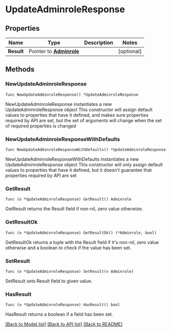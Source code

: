 # UpdateAdminroleResponse

## Properties

Name | Type | Description | Notes
------------ | ------------- | ------------- | -------------
**Result** | Pointer to [**Adminrole**](Adminrole.md) |  | [optional] 

## Methods

### NewUpdateAdminroleResponse

`func NewUpdateAdminroleResponse() *UpdateAdminroleResponse`

NewUpdateAdminroleResponse instantiates a new UpdateAdminroleResponse object
This constructor will assign default values to properties that have it defined,
and makes sure properties required by API are set, but the set of arguments
will change when the set of required properties is changed

### NewUpdateAdminroleResponseWithDefaults

`func NewUpdateAdminroleResponseWithDefaults() *UpdateAdminroleResponse`

NewUpdateAdminroleResponseWithDefaults instantiates a new UpdateAdminroleResponse object
This constructor will only assign default values to properties that have it defined,
but it doesn't guarantee that properties required by API are set

### GetResult

`func (o *UpdateAdminroleResponse) GetResult() Adminrole`

GetResult returns the Result field if non-nil, zero value otherwise.

### GetResultOk

`func (o *UpdateAdminroleResponse) GetResultOk() (*Adminrole, bool)`

GetResultOk returns a tuple with the Result field if it's non-nil, zero value otherwise
and a boolean to check if the value has been set.

### SetResult

`func (o *UpdateAdminroleResponse) SetResult(v Adminrole)`

SetResult sets Result field to given value.

### HasResult

`func (o *UpdateAdminroleResponse) HasResult() bool`

HasResult returns a boolean if a field has been set.


[[Back to Model list]](../README.md#documentation-for-models) [[Back to API list]](../README.md#documentation-for-api-endpoints) [[Back to README]](../README.md)


